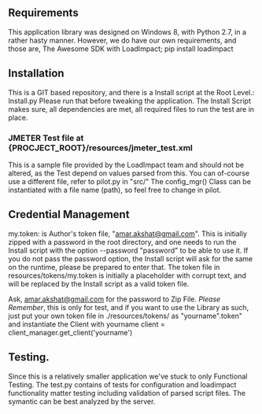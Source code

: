 ## Requirements

This application library was designed on Windows 8, with Python 2.7, in a rather hasty manner.
However, we do have our own requirements, and those are,
The Awesome SDK with LoadImpact; pip install loadimpact

## Installation

This is a GIT based repository, and there is a Install script at the Root Level.: Install.py
Please run that before tweaking the application. The Install Script makes sure, all dependencies are met,
all required files to run the test are in place.

### JMETER Test file at {PROCJECT_ROOT}/resources/jmeter_test.xml
This is a sample file provided by the LoadImpact team and should not be altered, as the Test depend on values parsed
from this.
You can of-course use a different file, refer to pilot.py in "src/"
The config_mgr() Class can be instantiated with a file name (path), so feel free to change in pilot.



## Credential Management
my.token: is Author's token file, "amar.akshat@gmail.com".
This is initially zipped with a password in the root directory, and one needs to run the Install script with the option
--password "password" to be able to use it. If you do not pass the password option, the Install script will ask for the
same on the runtime, please be prepared to enter that.
The token file in resources/tokens/my.token is initially a placeholder with corrupt text, and will be replaced by the
Install script as a valid token file.

Ask, amar.akshat@gmail.com for the password to Zip File.
*Please Remember*, this is only for test, and if you want to use the Library as such, just put your own token file in
 ./resources/tokens/ as "yourname".token" and instantiate the Client with yourname
 client = client_manager.get_client('yourname')

## Testing.
Since this is a relatively smaller application we've stuck to only Functional Testing. The test.py contains of tests for
configuration and loadimpact functionality matter testing including validation of parsed script files. The symantic can
be best analyzed by the server.
